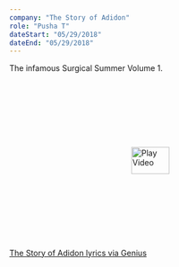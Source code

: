 ```yaml
---
company: "The Story of Adidon"
role: "Pusha T"
dateStart: "05/29/2018"
dateEnd: "05/29/2018"
---
```


The infamous Surgical Summer Volume 1.

<!-- Placeholder for the YouTube video with a play button overlay -->
<div style="position: relative; padding-bottom: 56.25%; height: 0; overflow: hidden;">
    <a href="#" onclick="loadVideo('w4XH3LYleDA', this); return false;" style="display: block; position: absolute; width: 100%; height: 100%; top: 0; left: 0; background-image: url('https://img.youtube.com/vi/w4XH3LYleDA/hqdefault.jpg'); background-position: center; background-size: cover;">
        <img src="https://example.com/play-button.png" style="width: 68px; height: 48px; position: absolute; top: 50%; left: 50%; transform: translate(-50%, -50%); cursor: pointer;" alt="Play Video">
    </a>
</div>

<script>
function loadVideo(id, element) {
    var iframe = document.createElement('iframe');
    iframe.src = 'https://www.youtube.com/embed/' + id + '?autoplay=1&controls=1';
    iframe.width = '560';
    iframe.height = '315';
    iframe.allow = 'accelerometer; autoplay; clipboard-write; encrypted-media; gyroscope; picture-in-picture; web-share';
    iframe.title = 'YouTube video player';
    iframe.frameBorder = '0';
    iframe.setAttribute('allowfullscreen', '');
    iframe.style.border = 'none';
    iframe.style.width = '100%';
    iframe.style.height = '100%';
    iframe.style.position = 'absolute';
    iframe.style.top = '0';
    iframe.style.left = '0';

    element.parentNode.replaceChild(iframe, element);
}
</script>

[The Story of Adidon lyrics via Genius](https://genius.com/Pusha-t-the-story-of-adidon-lyrics)
